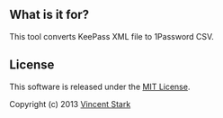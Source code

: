 ## What is it for?

This tool converts KeePass XML file to 1Password CSV.

## License

This software is released under the [MIT License](http://opensource.org/licenses/MIT).

Copyright (c) 2013 [Vincent Stark](http://vstark.net)
